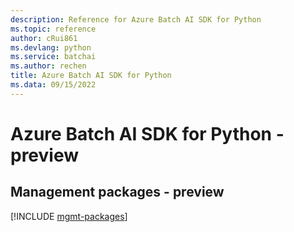 ```yaml
---
description: Reference for Azure Batch AI SDK for Python
ms.topic: reference
author: cRui861
ms.devlang: python
ms.service: batchai
ms.author: rechen
title: Azure Batch AI SDK for Python
ms.data: 09/15/2022
---
```

# Azure Batch AI SDK for Python - preview

## Management packages - preview
[!INCLUDE [mgmt-packages](batch-ai-mgmt-index.md)]